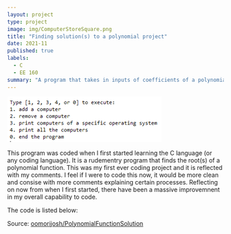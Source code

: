 ```yaml
---
layout: project
type: project
image: img/ComputerStoreSquare.png
title: "Finding solution(s) to a polynomial project"
date: 2021-11
published: true
labels:
  - C
  - EE 160
summary: "A program that takes in inputs of coefficients of a polynomial function to find solution(s) to the equation."
---
```


<img class="img-fluid" src="../img/ComputerStore.png">

This program was coded when I first started learning the C language (or any coding language).  It is a rudementry program that finds the root(s) of a polynomial function.  This was my first ever coding project and it is reflected with my comments.  I feel if I were to code this now, it would be more clean and consise with more comments explaining certain processes.  Reflecting on now from when I first started, there have been a massive improvemnent in my overall capability to code.  

The code is listed below:





Source: <a href="https://github.com/oomorijosh/PolynomialFunctionSolution/"><i class="large github icon "></i>oomorijosh/PolynomialFunctionSolution</a>
